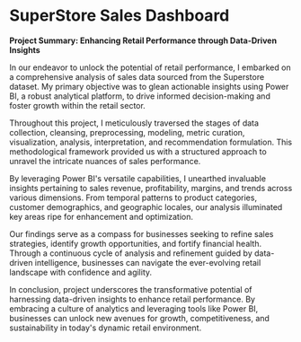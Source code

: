 # SuperStore Sales Dashboard

**Project Summary: Enhancing Retail Performance through Data-Driven Insights**

In our endeavor to unlock the potential of retail performance, I embarked on a comprehensive analysis of sales data sourced from the Superstore dataset. My primary objective was to glean actionable insights using Power BI, a robust analytical platform, to drive informed decision-making and foster growth within the retail sector.

Throughout this project, I meticulously traversed the stages of data collection, cleansing, preprocessing, modeling, metric curation, visualization, analysis, interpretation, and recommendation formulation. This methodological framework provided us with a structured approach to unravel the intricate nuances of sales performance.

By leveraging Power BI's versatile capabilities, I unearthed invaluable insights pertaining to sales revenue, profitability, margins, and trends across various dimensions. From temporal patterns to product categories, customer demographics, and geographic locales, our analysis illuminated key areas ripe for enhancement and optimization.

Our findings serve as a compass for businesses seeking to refine sales strategies, identify growth opportunities, and fortify financial health. Through a continuous cycle of analysis and refinement guided by data-driven intelligence, businesses can navigate the ever-evolving retail landscape with confidence and agility.

In conclusion,  project underscores the transformative potential of harnessing data-driven insights to enhance retail performance. By embracing a culture of analytics and leveraging tools like Power BI, businesses can unlock new avenues for growth, competitiveness, and sustainability in today's dynamic retail environment.

